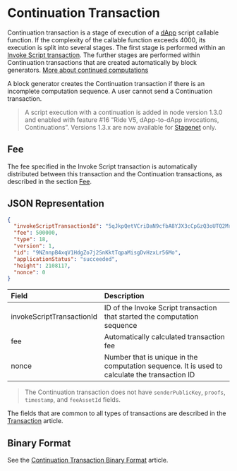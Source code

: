# Continuation Transaction

Continuation transaction is a stage of execution of a [dApp](/ru/blockchain/account/dapp) script callable function. If the complexity of the callable function exceeds 4000, its execution is split into several stages. The first stage is performed within an [Invoke Script transaction](/en/blockchain/transaction-type/invoke-script-transaction). The further stages are performed within Continuation transactions that are created automatically by block generators. [More about continued computations](/en/ride/advanced/continuation)

A block generator creates the Continuation transaction if there is an incomplete computation sequence. A user cannot send a Continuation transaction.

> A script execution with a continuation is added in node version 1.3.0 and enabled with feature #16 “Ride V5, dApp-to-dApp invocations, Continuations”. Versions 1.3.x are now available for [Stagenet](/en/blockchain/blockchain-network/) only.

## Fee

The fee specified in the Invoke Script transaction is automatically distributed between this transaction and the Continuation transactions, as described in the section [Fee](/en/ride/advanced/continuation#fee).

## JSON Representation

```json
{
  "invokeScriptTransactionId": "5qJkpQetVCriDaN9cfbA8YJX3cCpGzQ3oUTQ2Mr4GPcK",
  "fee": 500000,
  "type": 18,
  "version": 1,
  "id": "9NZnnpB4xqV1HdgZo7j2SnKktTqpaMisgDvHzxLr56Mo",
  "applicationStatus": "succeeded",
  "height": 2108117,
  "nonce": 0
}
```

| Field | Description |
| :--- | :--- |
| invokeScriptTransactionId | ID of the Invoke Script transaction that started the computation sequence |
| fee | Automatically calculated transaction fee |
| nonce | Number that is unique in the computation sequence. It is used to calculate the transaction ID |

> The Continuation transaction does not have `senderPublicKey`, `proofs`, `timestamp`, and `feeAssetId` fields.

The fields that are common to all types of transactions are described in the [Transaction](/en/blockchain/transaction/#json-representation) article.

## Binary Format

See the [Continuation Transaction Binary Format](/en/blockchain/binary-format/transaction-binary-format/continuation-transaction-binary-format) article.
